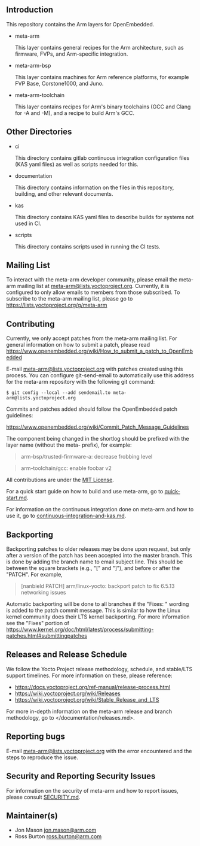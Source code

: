 Introduction
------------
This repository contains the Arm layers for OpenEmbedded.

* meta-arm

  This layer contains general recipes for the Arm architecture, such as firmware, FVPs, and Arm-specific integration.

* meta-arm-bsp

  This layer contains machines for Arm reference platforms, for example FVP Base, Corstone1000, and Juno.

* meta-arm-toolchain

  This layer contains recipes for Arm's binary toolchains (GCC and Clang for -A and -M), and a recipe to build Arm's GCC.

Other Directories
-----------------

* ci

  This directory contains gitlab continuous integration configuration files (KAS yaml files) as well as scripts needed for this.

* documentation

  This directory contains information on the files in this repository, building, and other relevant documents.

* kas

  This directory contains KAS yaml files to describe builds for systems not used in CI.

* scripts

  This directory contains scripts used in running the CI tests.

Mailing List
------------
To interact with the meta-arm developer community, please email the meta-arm mailing list at <meta-arm@lists.yoctoproject.org>.
Currently, it is configured to only allow emails to members from those subscribed.
To subscribe to the meta-arm mailing list, please go to
https://lists.yoctoproject.org/g/meta-arm

Contributing
------------
Currently, we only accept patches from the meta-arm mailing list.  For general
information on how to submit a patch, please read
https://www.openembedded.org/wiki/How_to_submit_a_patch_to_OpenEmbedded

E-mail <meta-arm@lists.yoctoproject.org> with patches created using this process. You can configure git-send-email to automatically use this address for the meta-arm repository with the following git command:

`$ git config --local --add sendemail.to meta-arm@lists.yoctoproject.org`

Commits and patches added should follow the OpenEmbedded patch guidelines:

https://www.openembedded.org/wiki/Commit_Patch_Message_Guidelines

The component being changed in the shortlog should be prefixed with the layer name (without the meta- prefix), for example:
>  arm-bsp/trusted-firmware-a: decrease frobbing level

>  arm-toolchain/gcc: enable foobar v2

All contributions are under the [MIT License](/COPYING.MIT).

For a quick start guide on how to build and use meta-arm, go to [quick-start.md](/documentation/quick-start.md).

For information on the continuous integration done on meta-arm and how to use it, go to [continuous-integration-and-kas.md](/documentation/continuous-integration-and-kas.md).

Backporting
--------------
Backporting patches to older releases may be done upon request, but only after a version of the patch has been accepted into the master branch.  This is done by adding the branch name to email subject line.  This should be between the square brackets (e.g., "[" and "]"), and before or after the "PATCH".  For example,
> [nanbield PATCH] arm/linux-yocto: backport patch to fix 6.5.13 networking issues

Automatic backporting will be done to all branches if the "Fixes: <SHA>" wording is added to the patch commit message.  This is similar to how the Linux kernel community does their LTS kernel backporting.  For more information see the "Fixes" portion of
https://www.kernel.org/doc/html/latest/process/submitting-patches.html#submittingpatches

Releases and Release Schedule
--------------
We follow the Yocto Project release methodology, schedule, and stable/LTS support timelines.  For more information on these, please reference:
* https://docs.yoctoproject.org/ref-manual/release-process.html
* https://wiki.yoctoproject.org/wiki/Releases
* https://wiki.yoctoproject.org/wiki/Stable_Release_and_LTS

For more in-depth information on the meta-arm release and branch methodology, go to </documentation/releases.md>.

Reporting bugs
--------------
E-mail <meta-arm@lists.yoctoproject.org> with the error encountered and the steps
to reproduce the issue.

Security and Reporting Security Issues
--------------
For information on the security of meta-arm and how to report issues, please consult [SECURITY.md](/SECURITY.md).

Maintainer(s)
-------------
* Jon Mason <jon.mason@arm.com>
* Ross Burton <ross.burton@arm.com>
